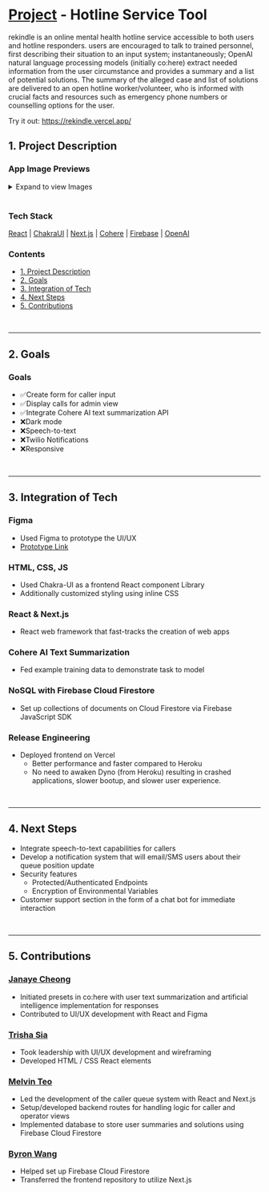 # [Project](https://rekindle.vercel.app/) - Hotline Service Tool

rekindle is an online mental health hotline service accessible to both users and hotline responders. users are encouraged to talk to trained personnel, first describing their situation to an input system; instantaneously; OpenAI natural language processing models (initially co:here) extract needed information from the user circumstance and provides a summary and a list of potential solutions. The summary of the alleged case and list of solutions are delivered to an open hotline worker/volunteer, who is informed with crucial facts and resources such as emergency phone numbers or counselling options for the user.

Try it out: https://rekindle.vercel.app/

## 1. Project Description

### App Image Previews

<details>
	<summary>Expand to view Images</summary>
	<img width="1400" alt="Screen Shot 2022-09-18 at 7 54 00 AM" src="https://user-images.githubusercontent.com/62491197/190984112-29302c82-ad05-4e9c-9a25-606cd764acb5.png">
	<img width="1400" alt="Screen Shot 2022-09-18 at 7 54 11 AM" src="https://user-images.githubusercontent.com/62491197/190984133-019035a4-32fc-4d7d-8b51-e0cdf57202d7.png">
	<img width="1400" alt="Screen Shot 2022-09-18 at 7 54 26 AM" src="https://user-images.githubusercontent.com/62491197/190984146-50d9fdd4-b8bb-42b0-90a6-f0e5a389378e.png">

</details>

<br>

### Tech Stack

[React](https://reactjs.org/) | [ChakraUI](https://chakra-ui.com/) | [Next.js](https://nextjs.org/) | [Cohere](https://cohere.ai/) | [Firebase](https://firebase.google.com/) | [OpenAI](https://openai.com/)

### Contents

- [1. Project Description](#1-project-description)
- [2. Goals](#2-goals)
- [3. Integration of Tech](#3-integration-of-tech)
- [4. Next Steps](#4-next-steps)
- [5. Contributions](#5-contributions)

<br/>

---

## 2. Goals

### Goals

- ✅Create form for caller input
- ✅Display calls for admin view
- ✅Integrate Cohere AI text summarization API
- ❌Dark mode
- ❌Speech-to-text
- ❌Twilio Notifications
- ❌Responsive

<br/>

---

## 3. Integration of Tech

### Figma

- Used Figma to prototype the UI/UX
- [Prototype Link](https://www.figma.com/file/Gyrsv5zseQPvExfnGEtlRN/rekindle?node-id=9%3A3)

### HTML, CSS, JS

- Used Chakra-UI as a frontend React component Library
- Additionally customized styling using inline CSS

### React & Next.js

- React web framework that fast-tracks the creation of web apps

### Cohere AI Text Summarization

- Fed example training data to demonstrate task to model

### NoSQL with Firebase Cloud Firestore

- Set up collections of documents on Cloud Firestore via Firebase JavaScript SDK

### Release Engineering

- Deployed frontend on Vercel
  - Better performance and faster compared to Heroku
  - No need to awaken Dyno (from Heroku) resulting in crashed applications, slower bootup, and slower user experience.

<br/>

---

## 4. Next Steps

- Integrate speech-to-text capabilities for callers
- Develop a notification system that will email/SMS users about their queue position update
- Security features
  - Protected/Authenticated Endpoints
  - Encryption of Environmental Variables
- Customer support section in the form of a chat bot for immediate interaction

<br/>

---

## 5. Contributions

### [Janaye Cheong](https://www.linkedin.com/in/janaye-cheong-105513/)

- Initiated presets in co:here with user text summarization and artificial intelligence implementation for responses
- Contributed to UI/UX development with React and Figma

### [Trisha Sia](https://www.linkedin.com/in/trisha-sia/)

- Took leadership with UI/UX development and wireframing
- Developed HTML / CSS React elements

### [Melvin Teo](https://www.linkedin.com/in/melvinhteo/)

- Led the development of the caller queue system with React and Next.js
- Setup/developed backend routes for handling logic for caller and operator views
- Implemented database to store user summaries and solutions using Firebase Cloud Firestore

### [Byron Wang](https://www.linkedin.com/in/byronwang93/)

- Helped set up Firebase Cloud Firestore
- Transferred the frontend repository to utilize Next.js
